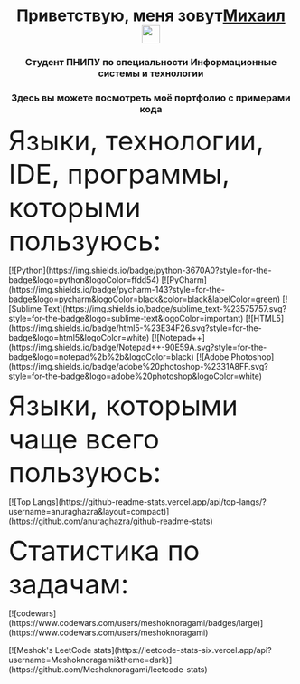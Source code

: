 <h1 align="center">Приветствую, меня зовут<a href="https://vk.com/meshokofgovno" target="_blank">Михаил</a> 
<img src="https://github.com/blackcater/blackcater/raw/main/images/Hi.gif" height="32"/></h1>
<h3 align="center">Студент ПНИПУ по специальности Информационные системы и технологии</h3>
<h3 align="center">Здесь вы можете посмотреть моё портфолио с примерами кода</h3>

<font size="10">Языки, технологии, IDE, программы, которыми пользуюсь:</font>
<p></p>
[![Python](https://img.shields.io/badge/python-3670A0?style=for-the-badge&logo=python&logoColor=ffdd54)
[![PyCharm](https://img.shields.io/badge/pycharm-143?style=for-the-badge&logo=pycharm&logoColor=black&color=black&labelColor=green)
[![Sublime Text](https://img.shields.io/badge/sublime_text-%23575757.svg?style=for-the-badge&logo=sublime-text&logoColor=important)
[![HTML5](https://img.shields.io/badge/html5-%23E34F26.svg?style=for-the-badge&logo=html5&logoColor=white)
[![Notepad++](https://img.shields.io/badge/Notepad++-90E59A.svg?style=for-the-badge&logo=notepad%2b%2b&logoColor=black)
[![Adobe Photoshop](https://img.shields.io/badge/adobe%20photoshop-%2331A8FF.svg?style=for-the-badge&logo=adobe%20photoshop&logoColor=white)

<font size="10">Языки, которыми чаще всего пользуюсь:</font>
<p></p>
[![Top Langs](https://github-readme-stats.vercel.app/api/top-langs/?username=anuraghazra&layout=compact)](https://github.com/anuraghazra/github-readme-stats)

<font size="10">Статистика по задачам:</font>
<p></p>
[![codewars](https://www.codewars.com/users/meshoknoragami/badges/large)](https://www.codewars.com/users/meshoknoragami)
<p></p>
[![Meshok's LeetCode stats](https://leetcode-stats-six.vercel.app/api?username=Meshoknoragami&theme=dark)](https://github.com/Meshoknoragami/leetcode-stats)
